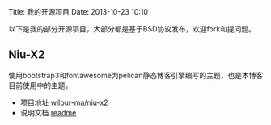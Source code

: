 Title: 我的开源项目
Date: 2013-10-23 10:10

[1]: https://github.com/wilbur-ma/niu-x2 "github repo for niu-x2"
[2]: /code/niu-x2-readme.html "readme for niu-x2"

以下是我的部分开源项目，大部分都是基于BSD协议发布，欢迎fork和提问题。

## Niu-X2

使用bootstrap3和fontawesome为pelican静态博客引擎编写的主题，也是本博客目前使用中的主题。

*  项目地址 [wilbur-ma/niu-x2][1]
*  说明文档 [readme][2]

